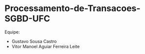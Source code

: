 # Processamento-de-Transacoes-SGBD-UFC

Equipe:
- Gustavo Sousa Castro
- Vitor Manoel Aguiar Ferreira Leite 
